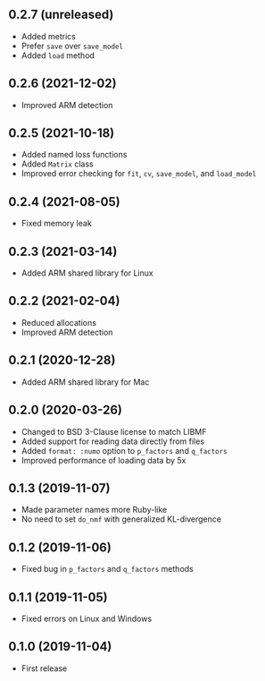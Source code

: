 ## 0.2.7 (unreleased)

- Added metrics
- Prefer `save` over `save_model`
- Added `load` method

## 0.2.6 (2021-12-02)

- Improved ARM detection

## 0.2.5 (2021-10-18)

- Added named loss functions
- Added `Matrix` class
- Improved error checking for `fit`, `cv`, `save_model`, and `load_model`

## 0.2.4 (2021-08-05)

- Fixed memory leak

## 0.2.3 (2021-03-14)

- Added ARM shared library for Linux

## 0.2.2 (2021-02-04)

- Reduced allocations
- Improved ARM detection

## 0.2.1 (2020-12-28)

- Added ARM shared library for Mac

## 0.2.0 (2020-03-26)

- Changed to BSD 3-Clause license to match LIBMF
- Added support for reading data directly from files
- Added `format: :numo` option to `p_factors` and `q_factors`
- Improved performance of loading data by 5x

## 0.1.3 (2019-11-07)

- Made parameter names more Ruby-like
- No need to set `do_nmf` with generalized KL-divergence

## 0.1.2 (2019-11-06)

- Fixed bug in `p_factors` and `q_factors` methods

## 0.1.1 (2019-11-05)

- Fixed errors on Linux and Windows

## 0.1.0 (2019-11-04)

- First release
